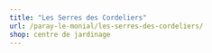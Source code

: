 ```yaml
---
title: "Les Serres des Cordeliers"
url: /paray-le-monial/les-serres-des-cordeliers/
shop: centre de jardinage
---
```

